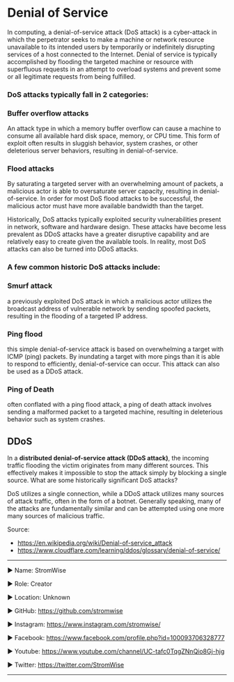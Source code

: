 # Denial of Service

In computing, a denial-of-service attack (DoS attack) is a cyber-attack in which the perpetrator seeks to make a machine or network resource unavailable to its intended users by temporarily or indefinitely disrupting services of a host connected to the Internet. Denial of service is typically accomplished by flooding the targeted machine or resource with superfluous requests in an attempt to overload systems and prevent some or all legitimate requests from being fulfilled.

### DoS attacks typically fall in 2 categories:
### Buffer overflow attacks

An attack type in which a memory buffer overflow can cause a machine to consume all available hard disk space, memory, or CPU time. This form of exploit often results in sluggish behavior, system crashes, or other deleterious server behaviors, resulting in denial-of-service.

### Flood attacks
By saturating a targeted server with an overwhelming amount of packets, a malicious actor is able to oversaturate server capacity, resulting in denial-of-service. In order for most DoS flood attacks to be successful, the malicious actor must have more available bandwidth than the target.


Historically, DoS attacks typically exploited security vulnerabilities present in network, software and hardware design. These attacks have become less prevalent as DDoS attacks have a greater disruptive capability and are relatively easy to create given the available tools. In reality, most DoS attacks can also be turned into DDoS attacks.

### A few common historic DoS attacks include:

### Smurf attack
a previously exploited DoS attack in which a malicious actor utilizes the broadcast address of vulnerable network by sending spoofed packets, resulting in the flooding of a targeted IP address.

### Ping flood
this simple denial-of-service attack is based on overwhelming a target with ICMP (ping) packets. By inundating a target with more pings than it is able to respond to efficiently, denial-of-service can occur. This attack can also be used as a DDoS attack.

### Ping of Death
often conflated with a ping flood attack, a ping of death attack involves sending a malformed packet to a targeted machine, resulting in deleterious behavior such as system crashes.

## DDoS
In a **distributed denial-of-service attack (DDoS attack)**, the incoming traffic flooding the victim originates from many different sources. This effectively makes it impossible to stop the attack simply by blocking a single source. 
What are some historically significant DoS attacks?

DoS utilizes a single connection, while a DDoS attack utilizes many sources of attack traffic, often in the form of a botnet. Generally speaking, many of the attacks are fundamentally similar and can be attempted using one more many sources of malicious traffic.

Source:
* https://en.wikipedia.org/wiki/Denial-of-service_attack
* https://www.cloudflare.com/learning/ddos/glossary/denial-of-service/


____________________________________________________________________________________________________________________________________________
▶ Name: StromWise

▶ Role: Creator

▶ Location: Unknown

▶ GitHub: https://github.com/stromwise 

▶ Instagram: https://www.instagram.com/stromwise/ 

▶ Facebook: https://www.facebook.com/profile.php?id=100093706328777

▶ Youtube: https://www.youtube.com/channel/UC-tafc0TqgZNnQio8Gj-hjg 

▶ Twitter: https://twitter.com/StromWise 
____________________________________________________________________________________________________________________________________________


